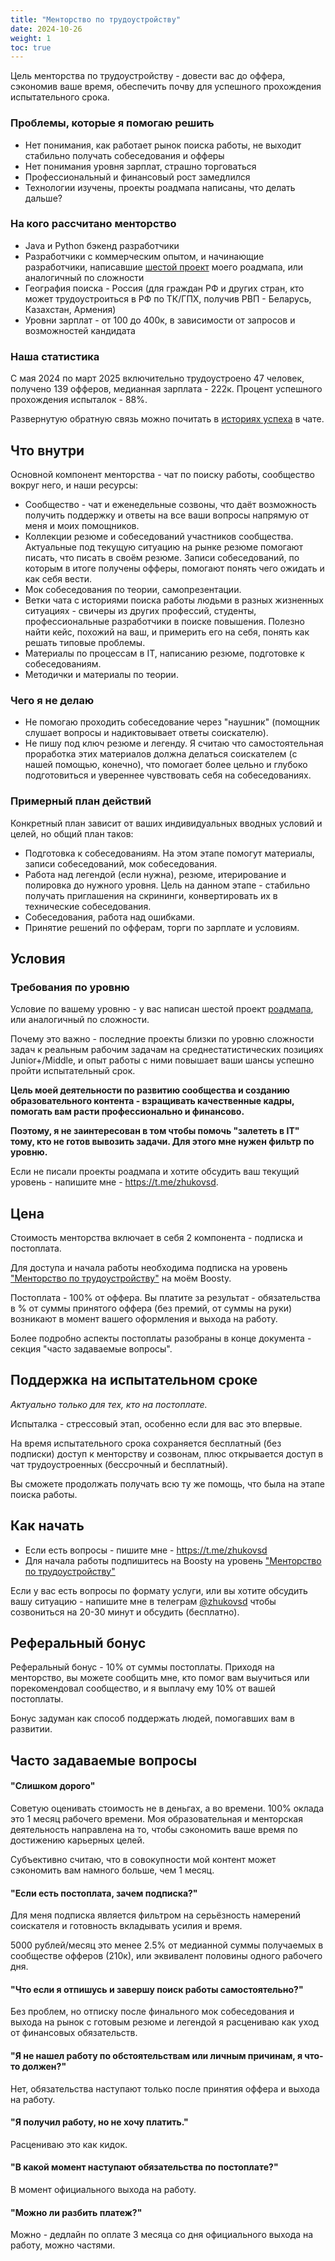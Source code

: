 ```yaml
---
title: "Менторство по трудоустройству"
date: 2024-10-26
weight: 1
toc: true
---
```


Цель менторства по трудоустройству - довести вас до оффера, сэкономив ваше время, обеспечить почву для успешного прохождения испытательного срока.

### Проблемы, которые я помогаю решить

- Нет понимания, как работает рынок поиска работы, не выходит стабильно получать собеседования и офферы
- Нет понимания уровня зарплат, страшно торговаться
- Профессиональный и финансовый рост замедлился
- Технологии изучены, проекты роадмапа написаны, что делать дальше?

### На кого рассчитано менторство

- Java и Python бэкенд разработчики
- Разработчики с коммерческим опытом, и начинающие разработчики, написавшие [шестой проект](https://zhukovsd.github.io/java-backend-learning-course/projects/cloud-file-storage/) моего роадмапа, или аналогичный по сложности
- География поиска - Россия (для граждан РФ и других стран, кто может трудоустроиться в РФ по ТК/ГПХ, получив РВП - Беларусь, Казахстан, Армения)
- Уровни зарплат - от 100 до 400к, в зависимости от запросов и возможностей кандидата

### Наша статистика

С мая 2024 по март 2025 включительно трудоустроено 47 человек, получено 139 офферов, медианная зарплата - 222к. Процент успешного прохождения испыталок - 88%.

Развернутую обратную связь можно почитать в [историях успеха](https://t.me/zhukovsd_it_chat/56150/125946) в чате.

## Что внутри

Основной компонент менторства - чат по поиску работы, сообщество вокруг него, и наши ресурсы:

- Сообщество - чат и еженедельные созвоны, что даёт возможность получить поддержку и ответы на все ваши вопросы напрямую от меня и моих помощников.
- Коллекции резюме и собеседований участников сообщества. Актуальные под текущую ситуацию на рынке резюме помогают писать, что писать в своём резюме. Записи собеседований, по которым в итоге получены офферы, помогают понять чего ожидать и как себя вести.
- Мок собеседования по теории, самопрезентации.
- Ветки чата с историями поиска работы людьми в разных жизненных ситуациях - свичеры из других профессий, студенты, профессиональные разработчики в поиске повышения. Полезно найти кейс, похожий на ваш, и примерить его на себя, понять как решать типовые проблемы.
- Материалы по процессам в IT, написанию резюме, подготовке к собеседованиям.
- Методички и материалы по теории.

### Чего я не делаю

- Не помогаю проходить собеседование через "наушник" (помощник слушает вопросы и надиктовывает ответы соискателю).
- Не пишу под ключ резюме и легенду. Я считаю что самостоятельная проработка этих материалов должна делаться соискателем (с нашей помощью, конечно), что помогает более цельно и глубоко подготовиться и увереннее чувствовать себя на собеседованиях.

### Примерный план действий

Конкретный план зависит от ваших индивидуальных вводных условий и целей, но общий план таков:

- Подготовка к собеседованиям. На этом этапе помогут материалы, записи собеседований, мок собеседования.
- Работа над легендой (если нужна), резюме, итерирование и полировка до нужного уровня. Цель на данном этапе - стабильно получать приглашения на скрининги, конвертировать их в технические собеседования.
- Собеседования, работа над ошибками.
- Принятие решений по офферам, торги по зарплате и условиям.

## Условия

### Требования по уровню

Условие по вашему уровню - у вас написан шестой проект [роадмапа](https://zhukovsd.github.io/java-backend-learning-course/), или аналогичный по сложности.

Почему это важно - последние проекты близки по уровню сложности задач к реальным рабочим задачам на среднестатистических позициях Junior+/Middle, и опыт работы с ними повышает ваши шансы успешно пройти испытательный срок.

**Цель моей деятельности по развитию сообщества и созданию образовательного контента - взращивать качественные кадры, помогать вам расти профессионально и финансово.**

**Поэтому, я не заинтересован в том чтобы помочь "залететь в IT" тому, кто не готов вывозить задачи. Для этого мне нужен фильтр по уровню.**

Если не писали проекты роадмапа и хотите обсудить ваш текущий уровень - напишите мне - https://t.me/zhukovsd.

## Цена

Стоимость менторства включает в себя 2 компонента - подписка и постоплата.

Для доступа и начала работы необходима подписка на уровень ["Менторство по трудоустройству"](https://boosty.to/zhukovsd/purchase/2727866?ssource=DIRECT&share=subscription_link) на моём Boosty. 

Постоплата - 100% от оффера. Вы платите за результат - обязательства в % от суммы принятого оффера (без премий, от суммы на руки) возникают в момент вашего оформления и выхода на работу.

Более подробно аспекты постоплаты разобраны в конце документа - секция "часто задаваемые вопросы".

## Поддержка на испытательном сроке

*Актуально только для тех, кто на постоплате.*

Испыталка - стрессовый этап, особенно если для вас это впервые. 

На время испытательного срока сохраняется бесплатный (без подписки) доступ к менторству и созвонам, плюс открывается доступ в чат трудоустроенных (бессрочный и бесплатный).

Вы сможете продолжать получать всю ту же помощь, что была на этапе поиска работы.

## Как начать

- Если есть вопросы - пишите мне - https://t.me/zhukovsd
- Для начала работы подпишитесь на Boosty на уровень ["Менторство по трудоустройству"](https://boosty.to/zhukovsd/purchase/2727866?ssource=DIRECT&share=subscription_link)

Если у вас есть вопросы по формату услуги, или вы хотите обсудить вашу ситуацию - напишите мне в телеграм [@zhukovsd](https://t.me/zhukovsd) чтобы созвониться на 20-30 минут и обсудить (бесплатно).

## Реферальный бонус

Реферальный бонус - 10% от суммы постоплаты. Приходя на менторство, вы можете сообщить мне, кто помог вам выучиться или порекомендовал сообщество, и я выплачу ему 10% от вашей постоплаты.

Бонус задуман как способ поддержать людей, помогавших вам в развитии.

## Часто задаваемые вопросы

#### "Слишком дорого"

Советую оценивать стоимость не в деньгах, а во времени. 100% оклада это 1 месяц рабочего времени. Моя образовательная и менторская деятельность направлена на то, чтобы сэкономить ваше время по достижению карьерных целей. 

Субъективно считаю, что в совокупности мой контент может сэкономить вам намного больше, чем 1 месяц.

#### "Если есть постоплата, зачем подписка?"

Для меня подписка является фильтром на серьёзность намерений соискателя и готовность вкладывать усилия и время.

5000 рублей/месяц это менее 2.5% от медианной суммы получаемых в сообществе офферов (210к), или эквивалент половины одного рабочего дня.

#### "Что если я отпишусь и завершу поиск работы самостоятельно?"

Без проблем, но отписку после финального мок собеседования и выхода на рынок с готовым резюме и легендой я расцениваю как уход от финансовых обязательств.

#### "Я не нашел работу по обстоятельствам или личным причинам, я что-то должен?"

Нет, обязательства наступают только после принятия оффера и выхода на работу.

#### "Я получил работу, но не хочу платить."

Расцениваю это как кидок.

#### "В какой момент наступают обязательства по постоплате?"

В момент официального выхода на работу.

#### "Можно ли разбить платеж?"

Можно - дедлайн по оплате 3 месяца со дня официального выхода на работу, можно частями.
